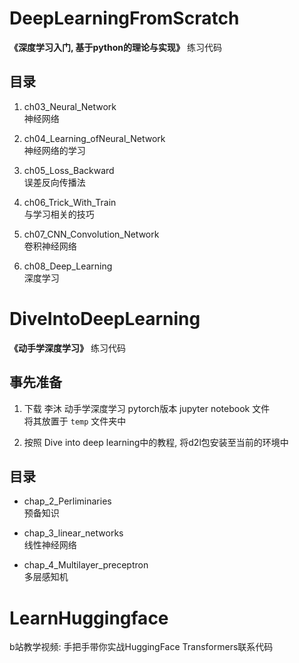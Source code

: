 # DeepLearningFromScratch
**《深度学习入门, 基于python的理论与实现》** 练习代码

## 目录
1. ch03_Neural_Network
<br>神经网络

1. ch04_Learning_ofNeural_Network
<br>神经网络的学习

1. ch05_Loss_Backward
<br>误差反向传播法

1. ch06_Trick_With_Train
<br>与学习相关的技巧

1. ch07_CNN_Convolution_Network
<br>卷积神经网络

1. ch08_Deep_Learning
<br>深度学习


# DiveIntoDeepLearning
**《动手学深度学习》** 练习代码

## 事先准备
1. 下载 李沐 动手学深度学习 pytorch版本 jupyter notebook 文件<br>将其放置于 `temp` 文件夹中

2. 按照 Dive into deep learning中的教程, 将d2l包安装至当前的环境中

## 目录
* chap_2_Perliminaries
<br>预备知识

* chap_3_linear_networks
<br>线性神经网络

* chap_4_Multilayer_preceptron
<br>多层感知机

# LearnHuggingface
b站教学视频: 手把手带你实战HuggingFace Transformers联系代码